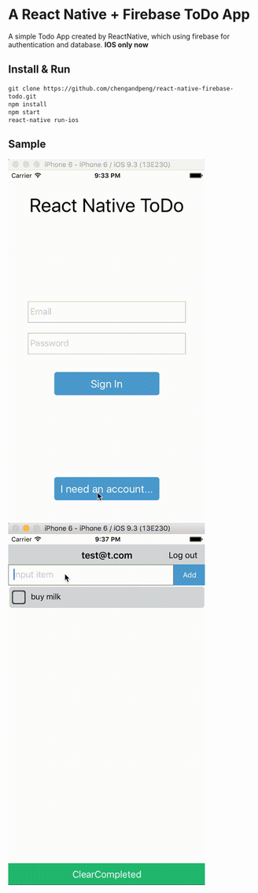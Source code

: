 # A React Native + Firebase ToDo App

A simple Todo App created by ReactNative, which using firebase for authentication and database.
**IOS only now**

## Install & Run
```
git clone https://github.com/chengandpeng/react-native-firebase-todo.git
npm install
npm start
react-native run-ios
```

## Sample
![todo1](https://raw.githubusercontent.com/chengandpeng/react-native-firebase-todo/master/todo1.gif)
![todo2](https://raw.githubusercontent.com/chengandpeng/react-native-firebase-todo/master/todo2.gif)
